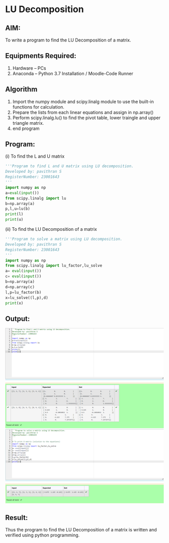 # LU Decomposition 

## AIM:
To write a program to find the LU Decomposition of a matrix.

## Equipments Required:
1. Hardware – PCs
2. Anaconda – Python 3.7 Installation / Moodle-Code Runner

## Algorithm
1.  Import the numpy module and scipy.linalg module to use the built-in functions for calculation.
2. Prepare the lists from each linear equations and assign in np.array()
3. Perform scipy.linalg.lu() to find the pivot table, lower traingle and upper triangle matrix.
4. end program

## Program:
(i) To find the L and U matrix
```python
'''Program to find L and U matrix using LU decomposition.
Developed by: pavithran S
RegisterNumber: 23001643
'''
import numpy as np
a=eval(input())
from scipy.linalg import lu
b=np.array(a)
p,l,u=lu(b)
print(l)
print(u)
```
(ii) To find the LU Decomposition of a matrix
``` python
'''Program to solve a matrix using LU decomposition.
Developed by: pavithran S
RegisterNumber: 23001643
'''
import numpy as np
from scipy.linalg import lu_factor,lu_solve
a= eval(input())
c= eval(input())
b=np.array(a)
d=np.array(c)
l,p=lu_factor(b)
x=lu_solve((l,p),d)
print(x)
```

## Output:
![output](/Screenshot%202023-07-26%20183823.png)
![output](/Screenshot%202023-07-26%20183937....png)


## Result:
Thus the program to find the LU Decomposition of a matrix is written and verified using python programming.

